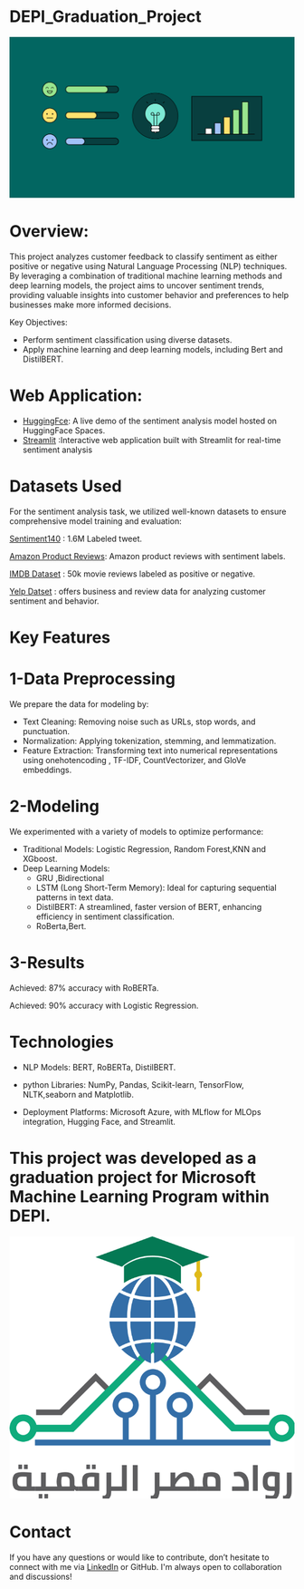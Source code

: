 # DEPI_Graduation_Project

![My Image](images/Sentiment-analysis.svg)

# Overview:
This project analyzes customer feedback to classify sentiment as either positive or negative using Natural Language Processing (NLP) techniques. By leveraging a combination of traditional machine learning methods and deep learning models, the project aims to uncover sentiment trends, providing valuable insights into customer behavior and preferences to help businesses make more informed decisions.

Key Objectives:

* Perform sentiment classification using diverse datasets.
* Apply machine learning and deep learning models, including Bert and DistilBERT.

# Web Application:
* [HuggingFce](https://huggingface.co/spaces/MoazTawfik/Customer_Sentiment_Analysis): A live demo of the sentiment analysis model hosted on HuggingFace Spaces.
* [Streamlit](https://depisentimentanalysisapp-11-6-2024.streamlit.app/) :Interactive web application built with Streamlit for real-time sentiment analysis
  
# Datasets Used
For the sentiment analysis task, we utilized well-known datasets to ensure comprehensive model training and evaluation:

[Sentiment140](https://www.kaggle.com/datasets/kazanova/sentiment140) : 1.6M Labeled tweet.

[Amazon Product Reviews](https://www.kaggle.com/datasets/arhamrumi/amazon-product-reviews/data): Amazon product reviews with sentiment labels.

[IMDB Dataset](https://www.kaggle.com/datasets/lakshmi25npathi/imdb-dataset-of-50k-movie-reviews) : 50k movie reviews labeled as positive or negative.

[Yelp Datset](https://huggingface.co/datasets/Yelp/yelp_review_full) : offers business and review data for analyzing customer sentiment and behavior.


# Key Features
# 1-Data Preprocessing
We prepare the data for modeling by:

* Text Cleaning: Removing noise such as URLs, stop words, and punctuation.
* Normalization: Applying tokenization, stemming, and lemmatization.
* Feature Extraction: Transforming text into numerical representations using onehotencoding , TF-IDF, CountVectorizer, and GloVe embeddings.

# 2-Modeling
We experimented with a variety of models to optimize performance:

* Traditional Models: Logistic Regression, Random Forest,KNN  and XGboost.
* Deep Learning Models:
  * GRU ,Bidirectional
  * LSTM (Long Short-Term Memory): Ideal for capturing sequential patterns in text data.
  * DistilBERT: A streamlined, faster version of BERT, enhancing efficiency in sentiment classification.
  * RoBerta,Bert.
  
# 3-Results
Achieved: 87% accuracy with RoBERTa.

Achieved: 90% accuracy with Logistic Regression.

# Technologies
* NLP Models: BERT, RoBERTa, DistilBERT.
  
* python Libraries: NumPy, Pandas, Scikit-learn, TensorFlow, NLTK,seaborn  and Matplotlib.
 
* Deployment Platforms: Microsoft Azure, with MLflow for MLOps integration, Hugging Face, and Streamlit.

# This project was developed as a graduation project for Microsoft Machine Learning Program within DEPI.
![DEPI](images/DEPI.png)

# Contact
If you have any questions or would like to contribute, don’t hesitate to connect with me via [LinkedIn](https://www.linkedin.com/in/moaz-tawfik-b276502a7) or GitHub. I'm always open to collaboration and discussions!


